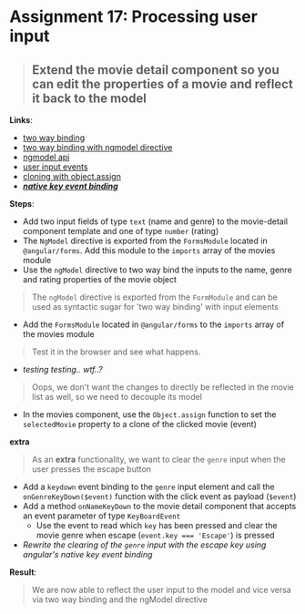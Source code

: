 Assignment 17: Processing user input
==============================================

> ## Extend the movie detail component so you can edit the properties of a movie and reflect it back to the model

**Links**:
- [two way binding](https://angular.io/docs/ts/latest/guide/template-syntax.html#!#two-way)
- [two way binding with ngmodel directive](https://angular.io/docs/ts/latest/guide/template-syntax.html#!#ngModel)
- [ngmodel api](https://angular.io/docs/ts/latest/api/forms/index/NgModel-directive.html)
- [user input events](https://angular.io/docs/ts/latest/guide/user-input.html)
- [cloning with object.assign](https://developer.mozilla.org/nl/docs/Web/JavaScript/Reference/Global_Objects/Object/assign)
- ***[native key event binding](https://www.bennadel.com/blog/3088-native-key-combination-event-binding-support-in-angular-2-beta-17.htm)***


**Steps**:
- Add two input fields of type `text` (name and genre) to the movie-detail component template and one of type `number` (rating)
- The `NgModel` directive is exported from the `FormsModule` located in `@angular/forms`. Add this module to the `imports` array of the movies module
- Use the `ngModel` directive to two way bind the inputs to the name, genre and rating properties of the movie object
> The `ngModel` directive is exported from the `FormModule` and can be used as syntactic sugar for 'two way binding' with input elements
- Add the `FormsModule` located in `@angular/forms` to the `imports` array of the movies module
> Test it in the browser and see what happens.  
- *testing testing.. wtf..?*
> Oops, we don't want the changes to directly be reflected in the movie list as well, so we need to decouple its model
- In the movies component, use the `Object.assign` function to set the `selectedMovie` property to a clone of the clicked movie (event)

**extra**
> As an **extra** functionality, we want to clear the `genre` input when the user presses the escape button
- Add a `keydown` event binding to the `genre` input element and call the `onGenreKeyDown($event)` function with the click event as payload (`$event`) 
- Add a method `onNameKeyDown` to the movie detail component that accepts an event parameter of type `KeyBoardEvent`
  - Use the event to read which `key` has been pressed and clear the movie genre when escape (`event.key === 'Escape'`) is pressed
- *Rewrite the clearing of the `genre` input with the escape key using angular's native key event binding*


**Result**:
> We are now able to reflect the user input to the model and vice versa via two way binding and the ngModel directive

